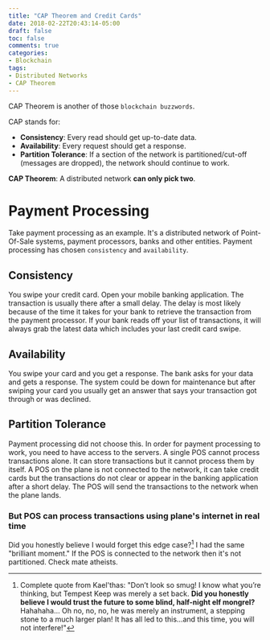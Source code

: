 ```yaml
---
title: "CAP Theorem and Credit Cards"
date: 2018-02-22T20:43:14-05:00
draft: false
toc: false
comments: true
categories:
- Blockchain
tags:
- Distributed Networks
- CAP Theorem
---
```


CAP Theorem is another of those `blockchain buzzwords`.

CAP stands for:

- **Consistency**: Every read should get up-to-date data.
- **Availability**: Every request should get a response.
- **Partition Tolerance**: If a section of the network is partitioned/cut-off (messages are dropped), the network should continue to work.

**CAP Theorem**: A distributed network **can only pick two**.

<!--more-->

# Payment Processing
Take payment processing as an example. It's a distributed network of Point-Of-Sale systems, payment processors, banks and other entities. Payment processing has chosen `consistency` and `availability`.

## Consistency
You swipe your credit card. Open your mobile banking application. The transaction is usually there after a small delay. The delay is most likely because of the time it takes for your bank to retrieve the transaction from the payment processor. If your bank reads off your list of transactions, it will always grab the latest data which includes your last credit card swipe.

## Availability
You swipe your card and you get a response. The bank asks for your data and gets a response. The system could be down for maintenance but after swiping your card you usually get an answer that says your transaction got through or was declined.

## Partition Tolerance
Payment processing did not choose this. In order for payment processing to work, you need to have access to the servers. A single POS cannot process transactions alone. It can store transactions but it cannot process them by itself. A POS on the plane is not connected to the network, it can take credit cards but the transactions do not clear or appear in the banking application after a short delay. The POS will send the transactions to the network when the plane lands.

### But POS can process transactions using plane's internet in real time
Did you honestly believe I would forget this edge case?[^1]  I had the same "brilliant moment." If the POS is connected to the network then it's not partitioned. Check mate atheists.

<!-- Footnote -->
[^1]: Complete quote from Kael'thas: "Don’t look so smug! I know what you’re thinking, but Tempest Keep was merely a set back. **Did you honestly believe I would trust the future to some blind, half-night elf mongrel?** Hahahaha… Oh no, no, no, he was merely an instrument, a stepping stone to a much larger plan! It has all led to this…and this time, you will not interfere!"